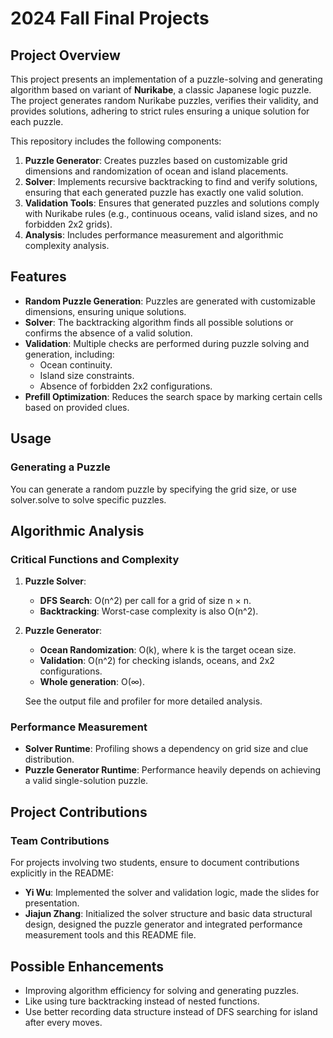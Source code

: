 # 2024 Fall Final Projects

## Project Overview

This project presents an implementation of a puzzle-solving and generating algorithm based on variant of **Nurikabe**, a classic Japanese logic puzzle. The project generates random Nurikabe puzzles, verifies their validity, and provides solutions, adhering to strict rules ensuring a unique solution for each puzzle.

This repository includes the following components:

1. **Puzzle Generator**: Creates puzzles based on customizable grid dimensions and randomization of ocean and island placements.
2. **Solver**: Implements recursive backtracking to find and verify solutions, ensuring that each generated puzzle has exactly one valid solution.
3. **Validation Tools**: Ensures that generated puzzles and solutions comply with Nurikabe rules (e.g., continuous oceans, valid island sizes, and no forbidden 2x2 grids).
4. **Analysis**: Includes performance measurement and algorithmic complexity analysis.

## Features

- **Random Puzzle Generation**: Puzzles are generated with customizable dimensions, ensuring unique solutions.
- **Solver**: The backtracking algorithm finds all possible solutions or confirms the absence of a valid solution.
- **Validation**: Multiple checks are performed during puzzle solving and generation, including:
  - Ocean continuity.
  - Island size constraints.
  - Absence of forbidden 2x2 configurations.
- **Prefill Optimization**: Reduces the search space by marking certain cells based on provided clues.

## Usage

### Generating a Puzzle

You can generate a random puzzle by specifying the grid size, or use solver.solve to solve specific puzzles.

## Algorithmic Analysis

### Critical Functions and Complexity

1. **Puzzle Solver**:
   - **DFS Search**: O(n^2) per call for a grid of size n × n.
   - **Backtracking**: Worst-case complexity is also O(n^2).

2. **Puzzle Generator**:
   - **Ocean Randomization**: O(k), where k is the target ocean size.
   - **Validation**: O(n^2) for checking islands, oceans, and 2x2 configurations.
   - **Whole generation**: O(∞).

   See the output file and profiler for more detailed analysis.

### Performance Measurement

- **Solver Runtime**: Profiling shows a dependency on grid size and clue distribution.
- **Puzzle Generator Runtime**: Performance heavily depends on achieving a valid single-solution puzzle.

## Project Contributions

### Team Contributions

For projects involving two students, ensure to document contributions explicitly in the README:

- **Yi Wu**: Implemented the solver and validation logic, made the slides for presentation.
- **Jiajun Zhang**: Initialized the solver structure and basic data structural design, designed the puzzle generator and integrated performance measurement tools and this README file.


## Possible Enhancements

- Improving algorithm efficiency for solving and generating puzzles.
- Like using ture backtracking instead of nested functions.
- Use better recording data structure instead of DFS searching for island after every moves.
